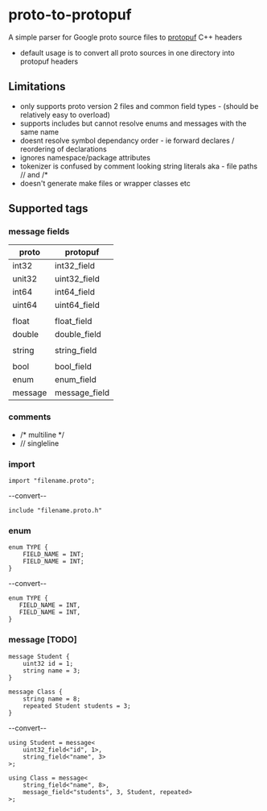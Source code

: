 # proto-to-protopuf
A simple parser for Google proto source files to [protopuf](https://github.com/PragmaTwice/protopuf) C++ headers 
- default usage is to convert all proto sources in one directory into protopuf headers

## Limitations
- only supports proto version 2 files and common field types - (should be relatively easy to overload)
- supports includes but cannot resolve enums and messages with the same name
- doesnt resolve symbol dependancy order - ie forward declares / reordering of declarations 
- ignores namespace/package attributes
- tokenizer is confused by comment looking string literals aka - file paths // and /*
- doesn't generate make files or wrapper classes etc

## Supported tags

### message fields
| proto  | protopuf |
| ------------- | ------------- |
|int32   | int32_field |
|unit32  | uint32_field |
|int64   | int64_field |
|uint64  | uint64_field |
| |
|float   | float_field |
|double  | double_field |
| |
|string  | string_field |
| |
|bool    | bool_field |
|enum |enum_field |
|message |message_field |


### comments
- /* multiline */
- // singleline
 

### import

    import "filename.proto";

--convert--

    include "filename.proto.h"

### enum

    enum TYPE {
        FIELD_NAME = INT;
        FIELD_NAME = INT;
    }

--convert--

    enum TYPE {
       FIELD_NAME = INT,
       FIELD_NAME = INT,
    }


### message [TODO]
    message Student {
        uint32 id = 1;
        string name = 3;
    }

    message Class {
        string name = 8;
        repeated Student students = 3;
    }

--convert--

    using Student = message<
        uint32_field<"id", 1>, 
        string_field<"name", 3>
    >;
    
    using Class = message<
        string_field<"name", 8>, 
        message_field<"students", 3, Student, repeated>
    >;

